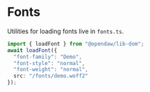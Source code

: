 # Fonts

Utilities for loading fonts live in `fonts.ts`.

```ts
import { loadFont } from "@opendaw/lib-dom";
await loadFont({
  "font-family": "Demo",
  "font-style": "normal",
  "font-weight": "normal",
  src: "/fonts/demo.woff2"
});
```

